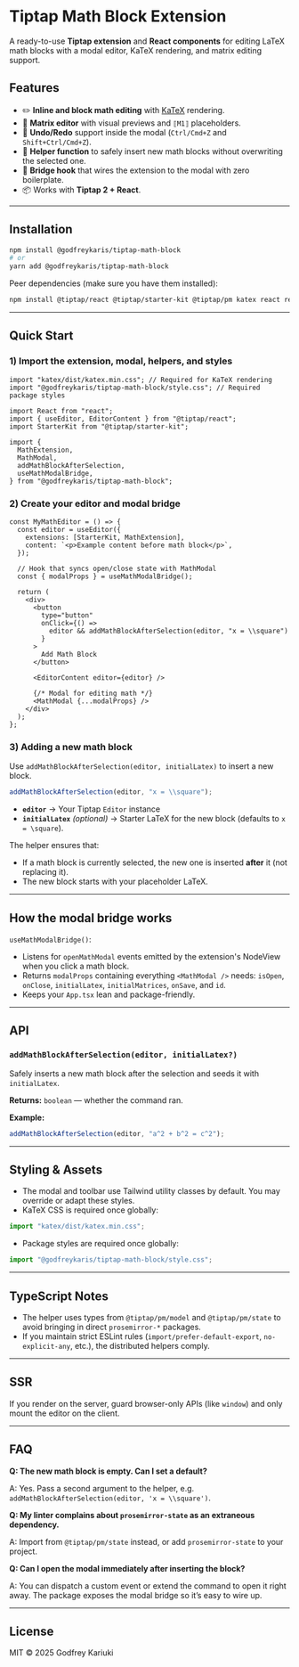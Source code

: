 # Tiptap Math Block Extension

A ready-to-use **Tiptap extension** and **React components** for editing LaTeX math blocks with a modal editor, KaTeX rendering, and matrix editing support.

## Features

- ✏️ **Inline and block math editing** with [KaTeX](https://katex.org/) rendering.
- 🧮 **Matrix editor** with visual previews and `⟦M1⟧` placeholders.
- 🔄 **Undo/Redo** support inside the modal (`Ctrl/Cmd+Z` and `Shift+Ctrl/Cmd+Z`).
- 🧹 **Helper function** to safely insert new math blocks without overwriting the selected one.
- 🔌 **Bridge hook** that wires the extension to the modal with zero boilerplate.
- 📦 Works with **Tiptap 2 + React**.

---

## Installation

```bash
npm install @godfreykaris/tiptap-math-block
# or
yarn add @godfreykaris/tiptap-math-block
```

Peer dependencies (make sure you have them installed):

```bash
npm install @tiptap/react @tiptap/starter-kit @tiptap/pm katex react react-dom
```

---

## Quick Start

### 1) Import the extension, modal, helpers, and styles

```tsx
import "katex/dist/katex.min.css"; // Required for KaTeX rendering
import "@godfreykaris/tiptap-math-block/style.css"; // Required package styles

import React from "react";
import { useEditor, EditorContent } from "@tiptap/react";
import StarterKit from "@tiptap/starter-kit";

import {
  MathExtension,
  MathModal,
  addMathBlockAfterSelection,
  useMathModalBridge,
} from "@godfreykaris/tiptap-math-block";
```

### 2) Create your editor and modal bridge

```tsx
const MyMathEditor = () => {
  const editor = useEditor({
    extensions: [StarterKit, MathExtension],
    content: `<p>Example content before math block</p>`,
  });

  // Hook that syncs open/close state with MathModal
  const { modalProps } = useMathModalBridge();

  return (
    <div>
      <button
        type="button"
        onClick={() =>
          editor && addMathBlockAfterSelection(editor, "x = \\square")
        }
      >
        Add Math Block
      </button>

      <EditorContent editor={editor} />

      {/* Modal for editing math */}
      <MathModal {...modalProps} />
    </div>
  );
};
```

### 3) Adding a new math block

Use `addMathBlockAfterSelection(editor, initialLatex)` to insert a new block.

```ts
addMathBlockAfterSelection(editor, "x = \\square");
```

- **`editor`** → Your Tiptap `Editor` instance
- **`initialLatex`** _(optional)_ → Starter LaTeX for the new block (defaults to `x = \square`).

The helper ensures that:

- If a math block is currently selected, the new one is inserted **after** it (not replacing it).
- The new block starts with your placeholder LaTeX.

---

## How the modal bridge works

`useMathModalBridge()`:

- Listens for `openMathModal` events emitted by the extension's NodeView when you click a math block.
- Returns `modalProps` containing everything `<MathModal />` needs: `isOpen`, `onClose`, `initialLatex`, `initialMatrices`, `onSave`, and `id`.
- Keeps your `App.tsx` lean and package-friendly.

---

## API

### `addMathBlockAfterSelection(editor, initialLatex?)`

Safely inserts a new math block after the selection and seeds it with `initialLatex`.

**Returns:** `boolean` — whether the command ran.

**Example:**

```ts
addMathBlockAfterSelection(editor, "a^2 + b^2 = c^2");
```

---

## Styling & Assets

- The modal and toolbar use Tailwind utility classes by default. You may override or adapt these styles.
- KaTeX CSS is required once globally:

```ts
import "katex/dist/katex.min.css";
```

- Package styles are required once globally:

```ts
import "@godfreykaris/tiptap-math-block/style.css";
```

---

## TypeScript Notes

- The helper uses types from `@tiptap/pm/model` and `@tiptap/pm/state` to avoid bringing in direct `prosemirror-*` packages.
- If you maintain strict ESLint rules (`import/prefer-default-export`, `no-explicit-any`, etc.), the distributed helpers comply.

---

## SSR

If you render on the server, guard browser-only APIs (like `window`) and only mount the editor on the client.

---

## FAQ

**Q: The new math block is empty. Can I set a default?**

A: Yes. Pass a second argument to the helper, e.g. `addMathBlockAfterSelection(editor, 'x = \\square')`.

**Q: My linter complains about `prosemirror-state` as an extraneous dependency.**

A: Import from `@tiptap/pm/state` instead, or add `prosemirror-state` to your project.

**Q: Can I open the modal immediately after inserting the block?**

A: You can dispatch a custom event or extend the command to open it right away. The package exposes the modal bridge so it’s easy to wire up.

---

## License

MIT © 2025 Godfrey Kariuki
